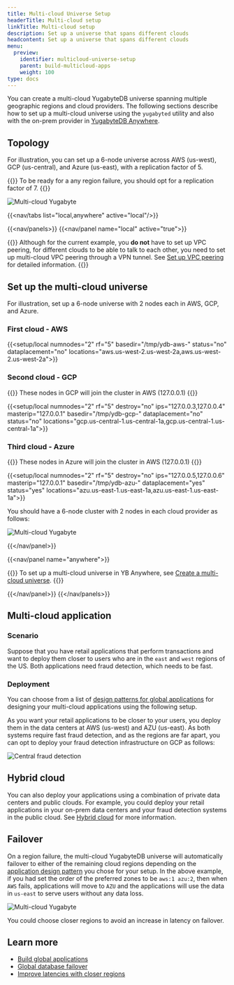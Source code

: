 ```yaml
---
title: Multi-cloud Universe Setup
headerTitle: Multi-cloud setup
linkTitle: Multi-cloud setup
description: Set up a universe that spans different clouds
headcontent: Set up a universe that spans different clouds
menu:
  preview:
    identifier: multicloud-universe-setup
    parent: build-multicloud-apps
    weight: 100
type: docs
---
```


You can create a multi-cloud YugabyteDB universe spanning multiple geographic regions and cloud providers. The following sections describe how to set up a multi-cloud universe using the `yugabyted` utility and also with the on-prem provider in [YugabyteDB Anywhere](../../../yugabyte-platform/create-deployments/create-universe-multi-cloud/).

## Topology

For illustration, you can set up a 6-node universe across AWS (us-west), GCP (us-central), and Azure (us-east), with a replication factor of 5.

{{<note title="Note">}}
To be ready for a any region failure, you should opt for a replication factor of 7.
{{</note>}}

![Multi-cloud Yugabyte](/images/develop/multicloud/multicloud-topology.png)

<!-- begin: nav tabs -->
{{<nav/tabs list="local,anywhere" active="local"/>}}

{{<nav/panels>}}
{{<nav/panel name="local" active="true">}}
<!-- BEGIN: local cluster setup instructions -->

{{<warning title="VPC peering">}}
Although for the current example, you **do not** have to set up VPC peering, for different clouds to be able to talk to each other, you need to set up multi-cloud VPC peering through a VPN tunnel. See [Set up VPC peering](../../../yugabyte-platform/create-deployments/create-universe-multi-cloud/#set-up-vpc-peering) for detailed information.
{{</warning>}}

## Set up the multi-cloud universe

For illustration, set up a 6-node universe with 2 nodes each in AWS, GCP, and Azure.

### First cloud - AWS

{{<setup/local
    numnodes="2"
    rf="5"
    basedir="/tmp/ydb-aws-"
    status="no"
    dataplacement="no"
    locations="aws.us-west-2.us-west-2a,aws.us-west-2.us-west-2a">}}

### Second cloud - GCP

{{<note title="Note">}} These nodes in GCP will join the cluster in AWS (127.0.0.1) {{</note>}}

{{<setup/local
    numnodes="2"
    rf="5"
    destroy="no"
    ips="127.0.0.3,127.0.0.4"
    masterip="127.0.0.1"
    basedir="/tmp/ydb-gcp-"
    dataplacement="no"
    status="no"
    locations="gcp.us-central-1.us-central-1a,gcp.us-central-1.us-central-1a">}}

### Third cloud - Azure

{{<note title="Note">}} These nodes in Azure will join the cluster in AWS (127.0.0.1) {{</note>}}

{{<setup/local
    numnodes="2"
    rf="5"
    destroy="no"
    ips="127.0.0.5,127.0.0.6"
    masterip="127.0.0.1"
    basedir="/tmp/ydb-azu-"
    dataplacement="yes"
    status="yes"
    locations="azu.us-east-1.us-east-1a,azu.us-east-1.us-east-1a">}}

You should have a 6-node cluster with 2 nodes in each cloud provider as follows:

![Multi-cloud Yugabyte](/images/develop/multicloud/multicloud-6nodes.png)

<!-- END: local cluster setup instructions -->
{{</nav/panel>}}
<!-- multi-cloud not currently supported in YBM
{{<nav/panel name="cloud">}} {{<setup/cloud>}} {{</nav/panel>}}
-->
{{<nav/panel name="anywhere">}}

{{<note>}}
To set up a multi-cloud universe in YB Anywhere, see [Create a multi-cloud universe](../../../yugabyte-platform/create-deployments/create-universe-multi-cloud/).
{{</note>}}

<!-- END: YBA cluster setup instructions -->
{{</nav/panel>}}
{{</nav/panels>}}
<!-- end: nav tabs -->

## Multi-cloud application

### Scenario

Suppose that you have retail applications that perform transactions and want to deploy them closer to users who are in the `east` and `west` regions of the US. Both applications need fraud detection, which needs to be fast.

### Deployment

You can choose from a list of [design patterns for global applications](../../build-global-apps/) for designing your multi-cloud applications using the following setup.

As you want your retail applications to be closer to your users, you deploy them in the data centers at AWS (us-west) and AZU (us-east). As both systems require fast fraud detection, and as the regions are far apart, you can opt to deploy your fraud detection infrastructure on GCP as follows:

![Central fraud detection](/images/develop/multicloud/multicloud-fraud-detection.png)

## Hybrid cloud

You can also deploy your applications using a combination of private data centers and public clouds. For example, you could deploy your retail applications in your on-prem data centers and your fraud detection systems in the public cloud. See [Hybrid cloud](../hybrid-cloud) for more information.

## Failover

On a region failure, the multi-cloud YugabyteDB universe will automatically failover to either of the remaining cloud regions depending on the [application design pattern](../../build-global-apps/) you chose for your setup. In the above example, if you had set the order of the preferred zones to be `aws:1 azu:2`, then when `AWS` fails, applications will move to `AZU` and the applications will use the data in `us-east` to serve users without any data loss.

![Multi-cloud Yugabyte](/images/develop/multicloud/multicloud-failover.png)

You could choose closer regions to avoid an increase in latency on failover.

## Learn more

- [Build global applications](../../build-global-apps/)
- [Global database failover](../../build-global-apps/global-database#failover)
- [Improve latencies with closer regions](../../build-global-apps/global-database#improve-latencies-with-closer-regions)
